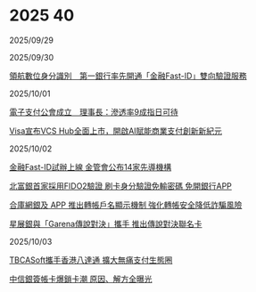 # 2025 40

2025/09/29

2025/09/30

[領航數位身分識別　第一銀行率先開通「金融Fast-ID」雙向驗證服務](https://www.taisounds.com/news/content/79/216863)

2025/10/01

[電子支付公會成立　理事長：滲透率9成指日可待](https://www.cna.com.tw/news/afe/202510010310.aspx)

[Visa宣布VCS Hub全面上市，開啟AI賦能商業支付創新新紀元](https://www.cna.com.tw/postwrite/chi/414101)

2025/10/02

[金融Fast-ID試辦上線 金管會公布14家先導機構](https://udn.com/news/story/7239/9046700)

[北富銀首家採用FIDO2驗證 刷卡身分驗證免輸密碼 免開銀行APP](https://money.udn.com/money/story/5613/9045391)

[合庫網銀及 APP 推出轉帳戶名顯示機制 強化轉帳安全降低詐騙風險](https://udn.com/news/story/7239/9045428)

[星展銀與「Garena傳說對決」攜手 推出傳說對決聯名卡](https://udn.com/news/story/7239/9046697)

2025/10/03

[TBCASoft攜手香港八達通 擴大無痛支付生態圈](https://ec.ltn.com.tw/article/breakingnews/5199586)

[中信銀簽帳卡爆鎖卡潮 原因、解方全曝光](https://www.ctee.com.tw/news/20251003701741-430304)